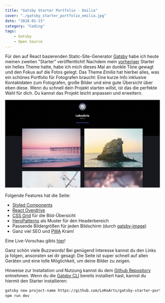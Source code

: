 ```yaml
---
title: "Gatsby Starter Portfolio - Emilia"
cover: "./gatsby_starter_portfolio_emilia.jpg"
date: "2018-01-23"
category: "Coding"
tags:
    - Gatsby
    - Open Source
---
```


Für den auf React basierenden Static-Site-Generator [Gatsby](https://www.gatsbyjs.org/) habe ich heute meinen zweiten "Starter" veröffentlicht! Nachdem mein [vorheriger](/blog/gatsby-starter-portfolio) Starter ein helles Theme hatte, habe ich mich dieses Mal an dunkle Töne gewagt und den Fokus auf die Fotos gelegt. Das Theme *Emilia* hat hierbei alles, was ein schönes Portfolio für Fotografen braucht: Eine kurze Info inklusive Kontaktdaten zum Fotografen, große Bilder und eine gute Übersicht über eben diese. Wenn du schnell dein Projekt starten willst, ist das die perfekte Wahl für dich. Du kannst das Projekt leicht anpassen und erweitern.

![](./gatsby_starter_portfolio_emilia.jpg)

Folgende Features hat die Seite:
- [Styled Components](https://www.styled-components.com/)
- [React Overdrive](https://react-overdrive.now.sh/)
- [CSS Grid](https://mozilladevelopers.github.io/playground/css-grid) für die Bild-Übersicht
- [HeroPatterns](http://www.heropatterns.com/) als Muster für den Headerbereich
- Passende Bildergrößen für jeden Bildschirm (durch [gatsby-image](https://github.com/gatsbyjs/gatsby/tree/master/packages/gatsby-image))
- Ganz viel SEO und [PWA](https://developers.google.com/web/progressive-web-apps/) Kram!

Eine Live-Vorschau gibts [hier](https://portfolio-emilia.netlify.com)!

Ganz schön viele Buzzwords! Bei genügend Interesse kannst du den Links ja folgen, ansonsten sei dir gesagt: Die Seite ist super schnell auf allen Geräten und eine tolle Möglichkeit, um deine Bilder zu zeigen.

Hinweise zur Installation und Nutzung kannst du dem [Github Repository](https://github.com/LeKoArts/gatsby-starter-portfolio-emilia) entnehmen. Wenn du die [Gatsby CLI](https://www.gatsbyjs.org/docs/) bereits installiert hast, kannst du hiermit den Starter installieren:

```bash
gatsby new project-name https://github.com/LeKoArts/gatsby-starter-portfolio-emilia
npm run dev
```